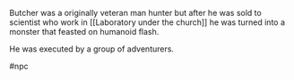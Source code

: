 Butcher was a originally veteran man hunter but after he was sold to scientist who work in [[Laboratory under the church]] he was turned into a monster that feasted on humanoid flash.

He was executed by a group of adventurers.

#npc
